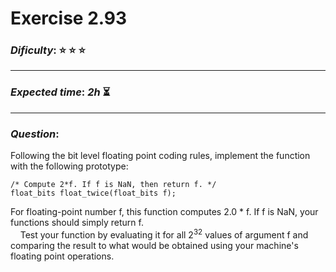Exercise 2.93
==============

### ***Dificulty***: :star: :star: :star:

---

### ***Expected time***: ***2h*** :hourglass_flowing_sand:

---

### ***Question***:
Following the bit level floating point coding rules, implement the function with the following prototype:  

```
/* Compute 2*f. If f is NaN, then return f. */
float_bits float_twice(float_bits f);
```  

For floating-point number f, this function computes 2.0 * f. If f is NaN, your functions should simply return f.  
&nbsp;&nbsp;&nbsp;&nbsp;Test your function by evaluating it for all 2<sup>32</sup> values of argument f and comparing the result to what would be obtained using your machine's floating point operations.